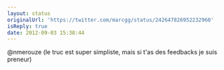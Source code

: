 ```yaml
---
layout: status
originalUrl: 'https://twitter.com/marcgg/status/242647826952232960'
isReply: true
date: 2012-09-03 15:38:44
---
```


@nmerouze (le truc est super simpliste, mais si t'as des feedbacks je suis preneur)
